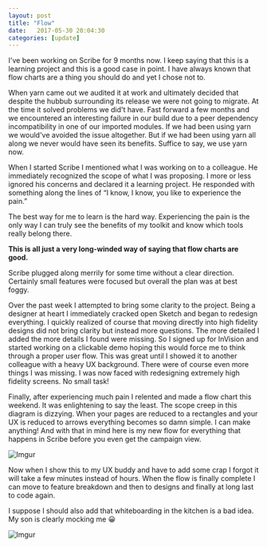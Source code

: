 ```yaml
---
layout: post
title: "Flow"
date:   2017-05-30 20:04:30
categories: [update]
---
```


I've been working on Scribe for 9 months now. I keep saying that this is a learning project and this is a good case in point. I have always known that flow charts are a thing you should do and yet I chose not to.

When yarn came out we audited it at work and ultimately decided that despite the hubbub surrounding its release we were not going to migrate. At the time it solved problems we did't have. Fast forward a few months and we encountered an interesting failure in our build due to a peer dependency incompatibility in one of our imported modules. If we had been using yarn we would've avoided the issue altogether. But if we had been using yarn all along we never would have seen its benefits. Suffice to say, we use yarn now.

When I started Scribe I mentioned what I was working on to a colleague. He immediately recognized the scope of what I was proposing. I more or less ignored his concerns and declared it a learning project. He responded with something along the lines of “I know, I know, you like to experience the pain.”

The best way for me to learn is the hard way. Experiencing the pain is the only way I can truly see the benefits of my toolkit and know which tools really belong there.

**This is all just a very long-winded way of saying that flow charts are good.**

Scribe plugged along merrily for some time without a clear direction. Certainly small features were focused but overall the plan was at best foggy.

Over the past week I attempted to bring some clarity to the project. Being a designer at heart I immediately cracked open Sketch and began to redesign everything. I quickly realized of course that moving directly into high fidelity designs did not bring clarity but instead more questions. The more detailed I added the more details I found were missing. So I signed up for InVision and started working on a clickable demo hoping this would force me to think through a proper user flow. This was great until I showed it to another colleague with a heavy UX background. There were of course even more things I was missing. I was now faced with redesigning extremely high fidelity screens. No small task!

Finally, after experiencing much pain I relented and made a flow chart this weekend. It was enlightening to say the least. The scope creep in this diagram is dizzying. When your pages are reduced to a rectangles and your UX is reduced to arrows everything becomes so damn simple. I can make anything! And with that in mind here is my new flow for everything that happens in Scribe before you even get the campaign view.

![Imgur](http://i.imgur.com/VtNJSAE.png)

Now when I show this to my UX buddy and have to add some crap I forgot it will take a few minutes instead of hours. When the flow is finally complete I can move to feature breakdown and then to designs and finally at long last to code again.

I suppose I should also add that whiteboarding in the kitchen is a bad idea. My son is clearly mocking me 😀

![Imgur](http://i.imgur.com/bjvMavx.jpg)
